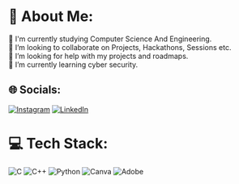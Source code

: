 # 💫 About Me:
🔭 I'm currently studying Computer Science And Engineering.<br>👯 I’m looking to collaborate on Projects, Hackathons, Sessions etc.<br>🤝 I’m looking for help with my projects and roadmaps.<br>🌱 I’m currently learning cyber security.


## 🌐 Socials:
[![Instagram](https://img.shields.io/badge/Instagram-%23E4405F.svg?logo=Instagram&logoColor=white)](https://instagram.com/parthysingh) [![LinkedIn](https://img.shields.io/badge/LinkedIn-%230077B5.svg?logo=linkedin&logoColor=white)](https://linkedin.com/in/parthysingh) 

# 💻 Tech Stack:
![C](https://img.shields.io/badge/c-%2300599C.svg?style=flat&logo=c&logoColor=white) ![C++](https://img.shields.io/badge/c++-%2300599C.svg?style=flat&logo=c%2B%2B&logoColor=white) ![Python](https://img.shields.io/badge/python-3670A0?style=flat&logo=python&logoColor=ffdd54) ![Canva](https://img.shields.io/badge/Canva-%2300C4CC.svg?style=flat&logo=Canva&logoColor=white) ![Adobe](https://img.shields.io/badge/adobe-%23FF0000.svg?style=flat&logo=adobe&logoColor=white)
<!--# 📊 GitHub Stats:
![](https://github-readme-stats.vercel.app/api?username=parthysingh&theme=dark&hide_border=true&include_all_commits=false&count_private=false)<br/>
![](https://github-readme-streak-stats.herokuapp.com/?user=parthysingh&theme=dark&hide_border=true)<br/>
![](https://github-readme-stats.vercel.app/api/top-langs/?username=parthysingh&theme=dark&hide_border=true&include_all_commits=false&count_private=false&layout=compact)

## 🏆 GitHub Trophies
![](https://github-profile-trophy.vercel.app/?username=parthysingh&theme=radical&no-frame=false&no-bg=true&margin-w=4)

---
[![](https://visitcount.itsvg.in/api?id=parthysingh&icon=0&color=0)](https://visitcount.itsvg.in)-->

<!-- Proudly created with GPRM ( https://gprm.itsvg.in ) -->
